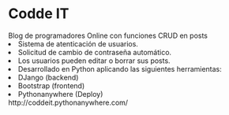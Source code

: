 # Codde IT
<div> Blog de programadores Online con funciones CRUD en posts
  <li> Sistema de atenticación de usuarios. </li>
  <li> Solicitud de cambio de contraseña automático. </li>
  <li> Los usuarios pueden editar o borrar sus posts. </li>
  <li> Desarrollado en Python aplicando las siguientes herramientas: </li>
    <li> DJango (backend) </li>
    <li> Bootstrap (frontend) </li>
    <li> Pythonanywhere (Deploy) </li>
http://coddeit.pythonanywhere.com/
</div>
